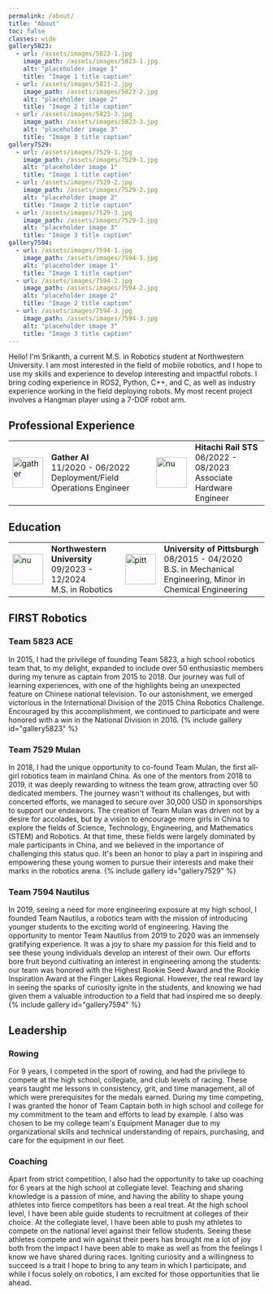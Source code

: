 ```yaml
---
permalink: /about/
title: "About"
toc: false
classes: wide
gallery5823:
  - url: /assets/images/5823-1.jpg
    image_path: /assets/images/5823-1.jpg
    alt: "placeholder image 1"
    title: "Image 1 title caption"
  - url: /assets/images/5823-2.jpg
    image_path: /assets/images/5823-2.jpg
    alt: "placeholder image 2"
    title: "Image 2 title caption"
  - url: /assets/images/5823-3.jpg
    image_path: /assets/images/5823-3.jpg
    alt: "placeholder image 3"
    title: "Image 3 title caption"
gallery7529:
  - url: /assets/images/7529-1.jpg
    image_path: /assets/images/7529-1.jpg
    alt: "placeholder image 1"
    title: "Image 1 title caption"
  - url: /assets/images/7529-2.jpg
    image_path: /assets/images/7529-2.jpg
    alt: "placeholder image 2"
    title: "Image 2 title caption"
  - url: /assets/images/7529-3.jpg
    image_path: /assets/images/7529-3.jpg
    alt: "placeholder image 3"
    title: "Image 3 title caption"
gallery7594:
  - url: /assets/images/7594-1.jpg
    image_path: /assets/images/7594-1.jpg
    alt: "placeholder image 1"
    title: "Image 1 title caption"
  - url: /assets/images/7594-2.jpg
    image_path: /assets/images/7594-2.jpg
    alt: "placeholder image 2"
    title: "Image 2 title caption"
  - url: /assets/images/7594-3.jpg
    image_path: /assets/images/7594-3.jpg
    alt: "placeholder image 3"
    title: "Image 3 title caption"
---
```


Hello! I'm Srikanth, a current M.S. in Robotics student at Northwestern University. I am most interested in the field of mobile robotics, and I hope to use my skills and experience to develop interesting and impactful robots. I bring coding experience in ROS2, Python, C++, and C, as well as industry experience working in the field deploying robots. My most recent project involves a Hangman player using a 7-DOF robot arm. 
<!-- Hi there! I'm Hang, a graduate student at Northwestern University pursuing a Master of Science in Robotics degree with a focus on machine learning, computer vision, and control systems. I have a solid foundation in programming languages including Python, C++, C, and JavaScript, and am proficient in frameworks like ROS2 and PyTorch. I also have experience with embedded systems and have implemented algorithms for robotics projects such as quad-rotor control and mobile manipulation. My recent projects involve implementing Feature-based SLAM on a TurtleBot, ChatGPT-powered Robot Chef, and Edge-conditioned GCN for Sentiment Analysis. I am actively seeking full-time opportunities in the field of robotics and am excited to explore challenging projects that leverage my skills and interests. -->

## Professional Experience

<table>
  <tbody>
    <tr>
      <td style = "border-bottom-width:0;"><img src="{{site.baseurl}}/assets/images/gather.png" alt="gather" width="60"></td>
      <td style = "border-bottom-width:0;">
<strong>Gather AI</strong> <br> 11/2020 - 06/2022 <br> Deployment/Field Operations Engineer</td>
      <td style="border-bottom-width:0;"><img src="{{site.baseurl}}/assets/images/hitachi.png" alt="nu" width="60"></td>
      <td style="border-bottom-width:0;">
        <strong>Hitachi Rail STS</strong> <br> 06/2022 - 08/2023 <br> Associate Hardware Engineer</td>
    </tr>
  </tbody>
</table>

## Education

<table>
  <tbody>
    <tr>
      <td style="border-bottom-width:0;"><img src="{{site.baseurl}}/assets/images/northwestern.jpg" alt="nu" width="60"></td>
      <td style="border-bottom-width:0;">
        <strong>Northwestern University</strong> <br> 09/2023 - 12/2024 <br> M.S. in Robotics
      </td>
      <td style="border-bottom-width:0;"><img src="{{site.baseurl}}/assets/images/Pitt.png" alt="pitt" width="60"></td>
      <td style="border-bottom-width:0;">
        <strong>University of Pittsburgh</strong> <br> 08/2015 - 04/2020 <br> B.S. in Mechanical Engineering, Minor in Chemical Engineering
      </td>
    </tr>
  </tbody>
</table>


## FIRST Robotics

### Team 5823 ACE
In 2015, I had the privilege of founding Team 5823, a high school robotics team that, to my delight, expanded to include over 50 enthusiastic members during my tenure as captain from 2015 to 2018. Our journey was full of learning experiences, with one of the highlights being an unexpected feature on Chinese national television. To our astonishment, we emerged victorious in the International Division of the 2015 China Robotics Challenge. Encouraged by this accomplishment, we continued to participate and were honored with a win in the National Division in 2016. 
{% include gallery id="gallery5823" %}


### Team 7529 Mulan
In 2018, I had the unique opportunity to co-found Team Mulan, the first all-girl robotics team in mainland China. As one of the mentors from 2018 to 2019, it was deeply rewarding to witness the team grow, attracting over 50 dedicated members. The journey wasn't without its challenges, but with concerted efforts, we managed to secure over 30,000 USD in sponsorships to support our endeavors. The creation of Team Mulan was driven not by a desire for accolades, but by a vision to encourage more girls in China to explore the fields of Science, Technology, Engineering, and Mathematics (STEM) and Robotics. At that time, these fields were largely dominated by male participants in China, and we believed in the importance of challenging this status quo. It's been an honor to play a part in inspiring and empowering these young women to pursue their interests and make their marks in the robotics arena.
{% include gallery id="gallery7529" %}

### Team 7594 Nautilus
In 2019, seeing a need for more engineering exposure at my high school, I founded Team Nautilus, a robotics team with the mission of introducing younger students to the exciting world of engineering. Having the opportunity to mentor Team Nautilus from 2019 to 2020 was an immensely gratifying experience. It was a joy to share my passion for this field and to see these young individuals develop an interest of their own. Our efforts bore fruit beyond cultivating an interest in engineering among the students: our team was honored with the Highest Rookie Seed Award and the Rookie Inspiration Award at the Finger Lakes Regional. However, the real reward lay in seeing the sparks of curiosity ignite in the students, and knowing we had given them a valuable introduction to a field that had inspired me so deeply.
{% include gallery id="gallery7594" %}

## Leadership

### Rowing
For 9 years, I competed in the sport of rowing, and had the privilege to compete at the high school, collegiate, and club levels of racing. These years taught me lessons in consistency, grit, and time management, all of which were prerequisites for the medals earned. During my time competing, I was granted the honor of Team Captain both in high school and college for my commitment to the team and efforts to lead by example. I also was chosen to be my college team's Equipment Manager due to my organizational skills and technical understanding of repairs, purchasing, and care for the equipment in our fleet. 

### Coaching
Apart from strict competition, I also had the opportunity to take up coaching for 6 years at the high school at collegiate level. Teaching and sharing knowledge is a passion of mine, and having the ability to shape young athletes into fierce competitors has been a real treat. At the high school level, I have been able guide students to recruitment at colleges of their choice. At the collegiate level, I have been able to push my athletes to compete on the national level against their fellow students. Seeing these athletes compete and win against their peers has brought me a lot of joy both from the impact I have been able to make as well as from the feelings I know we have shared during races. Igniting curiosity and a willingness to succeed is a trait I hope to bring to any team in which I participate, and while I focus solely on robotics, I am excited for those opportunities that lie ahead.
 
